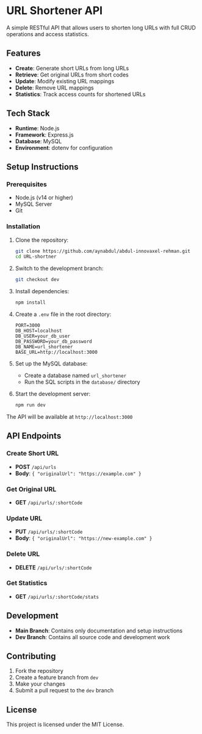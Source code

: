 # URL Shortener API

A simple RESTful API that allows users to shorten long URLs with full CRUD operations and access statistics.

## Features

- **Create**: Generate short URLs from long URLs
- **Retrieve**: Get original URLs from short codes
- **Update**: Modify existing URL mappings
- **Delete**: Remove URL mappings
- **Statistics**: Track access counts for shortened URLs

## Tech Stack

- **Runtime**: Node.js
- **Framework**: Express.js
- **Database**: MySQL
- **Environment**: dotenv for configuration

## Setup Instructions

### Prerequisites

- Node.js (v14 or higher)
- MySQL Server
- Git

### Installation

1. Clone the repository:
   ```bash
   git clone https://github.com/aynabdul/abdul-innovaxel-rehman.git
   cd URL-shortner
   ```

2. Switch to the development branch:
   ```bash
   git checkout dev
   ```

3. Install dependencies:
   ```bash
   npm install
   ```

4. Create a `.env` file in the root directory:
   ```env
   PORT=3000
   DB_HOST=localhost
   DB_USER=your_db_user
   DB_PASSWORD=your_db_password
   DB_NAME=url_shortener
   BASE_URL=http://localhost:3000
   ```

5. Set up the MySQL database:
   - Create a database named `url_shortener`
   - Run the SQL scripts in the `database/` directory

6. Start the development server:
   ```bash
   npm run dev
   ```

The API will be available at `http://localhost:3000`

## API Endpoints

### Create Short URL
- **POST** `/api/urls`
- **Body**: `{ "originalUrl": "https://example.com" }`

### Get Original URL
- **GET** `/api/urls/:shortCode`

### Update URL
- **PUT** `/api/urls/:shortCode`
- **Body**: `{ "originalUrl": "https://new-example.com" }`

### Delete URL
- **DELETE** `/api/urls/:shortCode`

### Get Statistics
- **GET** `/api/urls/:shortCode/stats`

## Development

- **Main Branch**: Contains only documentation and setup instructions
- **Dev Branch**: Contains all source code and development work

## Contributing

1. Fork the repository
2. Create a feature branch from `dev`
3. Make your changes
4. Submit a pull request to the `dev` branch

## License

This project is licensed under the MIT License.
